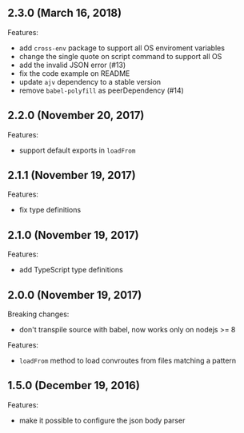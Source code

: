 ## 2.3.0 (March 16, 2018)

Features:

* add `cross-env` package to support all OS enviroment variables
* change the single quote on script command to support all OS
* add the invalid JSON error (#13)
* fix the code example on README
* update `ajv` dependency to a stable version
* remove `babel-polyfill` as peerDependency (#14)

## 2.2.0 (November 20, 2017)

Features:

* support default exports in `loadFrom`

## 2.1.1 (November 19, 2017)

Features:

* fix type definitions

## 2.1.0 (November 19, 2017)

Features:

* add TypeScript type definitions

## 2.0.0 (November 19, 2017)

Breaking changes:

* don't transpile source with babel, now works only on nodejs >= 8

Features:

* `loadFrom` method to load convroutes from files matching a pattern

## 1.5.0 (December 19, 2016)

Features:

* make it possible to configure the json body parser
